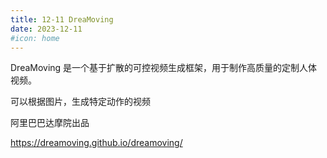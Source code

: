 ```yaml
---
title: 12-11 DreaMoving 
date: 2023-12-11
#icon: home
---
```


DreaMoving 是一个基于扩散的可控视频生成框架，用于制作高质量的定制人体视频。

可以根据图片，生成特定动作的视频

阿里巴巴达摩院出品

<https://dreamoving.github.io/dreamoving/>

